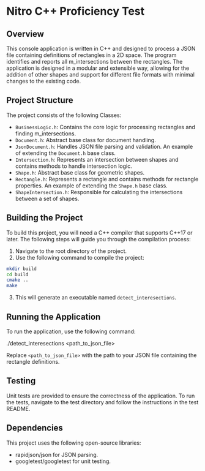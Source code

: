 # Nitro C++ Proficiency Test

## Overview
This console application is written in C++ and designed to process a JSON file containing definitions of rectangles in a 2D space. 
The program identifies and reports all m_intersections between the rectangles. 
The application is designed in a modular and extensible way, allowing for the addition of other shapes and support 
for different file formats with minimal changes to the existing code.

## Project Structure
The project consists of the following Classes:
- `BusinessLogic.h`: Contains the core logic for processing rectangles and finding m_intersections.
- `Document.h`: Abstract base class for document handling.
- `JsonDocument.h`: Handles JSON file parsing and validation. An example of extending the `Document.h` base class.
- `Intersection.h`: Represents an intersection between shapes and contains methods to handle intersection logic.
- `Shape.h`: Abstract base class for geometric shapes.
- `Rectangle.h`: Represents a rectangle and contains methods for rectangle properties. An example of extending the `Shape.h` base class.
- `ShapeIntersection.h`: Responsible for calculating the intersections between a set of shapes.

## Building the Project
To build this project, you will need a C++ compiler that supports C++17 or later. The following steps will guide you through the compilation process:

1. Navigate to the root directory of the project.
2. Use the following command to compile the project:

````bash
mkdir build
cd build
cmake ..
make
````
3. This will generate an executable named `detect_interesections`.

## Running the Application
To run the application, use the following command:

./detect_interesections <path_to_json_file>

Replace `<path_to_json_file>` with the path to your JSON file containing the rectangle definitions.

## Testing
Unit tests are provided to ensure the correctness of the application. To run the tests, navigate to the test directory and follow the instructions in the test README.

## Dependencies
This project uses the following open-source libraries:
- rapidjson/json for JSON parsing.
- googletest/googletest for unit testing.
